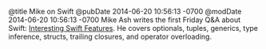 @title Mike on Swift
@pubDate 2014-06-20 10:56:13 -0700
@modDate 2014-06-20 10:56:13 -0700
Mike Ash writes the first Friday Q&A about Swift: <a href="https://mikeash.com/pyblog/friday-qa-2014-06-20-interesting-swift-features.html">Interesting Swift Features</a>. He covers optionals, tuples, generics, type inference, structs, trailing closures, and operator overloading.
